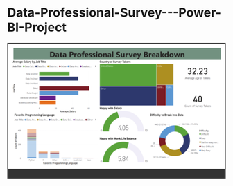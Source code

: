# Data-Professional-Survey---Power-BI-Project

![logo](https://github.com/Mgit125/Data-Professional-Survey---Power-BI-Project/blob/main/Screenshot%20(4).png)

